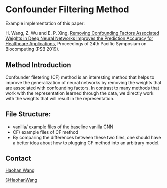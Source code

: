 # Confounder Filtering Method

Example implementation of this paper:

H. Wang, Z. Wu and E. P. Xing, [Removing Confounding Factors Associated Weights in Deep Neural Networks Improves the Prediction Accuracy for Healthcare Applications](https://psb.stanford.edu/psb-online/proceedings/psb19/wang.pdf), Proceedings of 24th Pacific Symposium on Biocomputing (PSB 2019).

## Method Introduction

Confounder filetering (CF) method is an interesting method that helps to improve the generalization of neural networks by removing the weights that are associated with confounding factors. In contrast to many methods that work with the representation learned through the data, we directly work with the weights that will result in the representation. 


## File Structure:

* vanilla/ example files of the baseline vanilla CNN
* CF/ example files of CF method
* By comparing the differences between these two files, one should have a better idea about how to plugging CF method into an arbitrary model. 


## Contact
[Haohan Wang](http://www.cs.cmu.edu/~haohanw/)

[@HaohanWang](https://twitter.com/HaohanWang)
